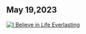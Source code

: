 ## May 19,2023 ##

[![I Believe in Life Everlasting](https://raw.githubusercontent.com/fernal73/CIAY/main/May/jpgs/Day139.jpg)](https://youtu.be/9Fr6t_l6cE4 "I Believe in Life Everlasting")
